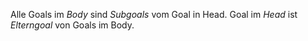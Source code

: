 Alle Goals im _Body_ sind _Subgoals_ vom Goal in Head.
Goal im _Head_ ist _Elterngoal_ von Goals im Body.